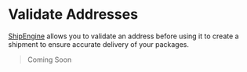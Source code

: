Validate Addresses
================================
[ShipEngine](www.shipengine.com) allows you to validate an address before using it to create a shipment to ensure
accurate delivery of your packages.

> Coming Soon
